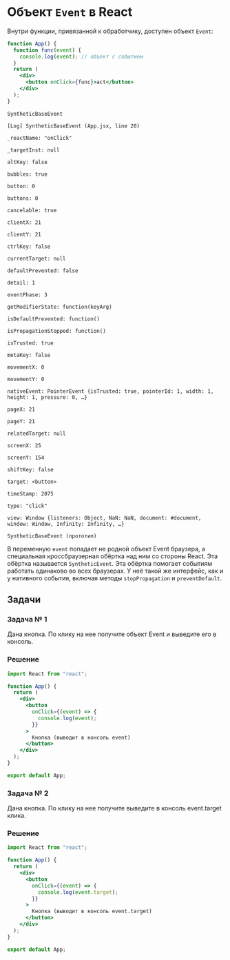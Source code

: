 # Объект `Event` в React

Внутри функции, привязанной к обработчику, доступен объект `Event`:

```jsx
function App() {
  function func(event) {
    console.log(event); // объект с событием
  }
  return (
    <div>
      <button onClick={func}>act</button>
    </div>
  );
}
```

`SyntheticBaseEvent`

```
[Log] SyntheticBaseEvent (App.jsx, line 20)

_reactName: "onClick"

_targetInst: null

altKey: false

bubbles: true

button: 0

buttons: 0

cancelable: true

clientX: 21

clientY: 21

ctrlKey: false

currentTarget: null

defaultPrevented: false

detail: 1

eventPhase: 3

getModifierState: function(keyArg)

isDefaultPrevented: function()

isPropagationStopped: function()

isTrusted: true

metaKey: false

movementX: 0

movementY: 0

nativeEvent: PointerEvent {isTrusted: true, pointerId: 1, width: 1, height: 1, pressure: 0, …}

pageX: 21

pageY: 21

relatedTarget: null

screenX: 25

screenY: 154

shiftKey: false

target: <button>

timeStamp: 2075

type: "click"

view: Window {listeners: Object, NaN: NaN, document: #document, window: Window, Infinity: Infinity, …}

SyntheticBaseEvent (прототип)

```

В переменную `event` попадает не родной объект Event браузера, а специальная кроссбраузерная обёртка над ним со стороны React. Эта обёртка называется `SyntheticEvent`. Эта обёртка помогает событиям работать одинаково во всех браузерах. У неё такой же интерфейс, как и у нативного события, включая методы `stopPropagation` и `preventDefault`.

## Задачи

### Задача № 1

Дана кнопка. По клику на нее получите объект Event и выведите его в консоль.

### Решение

```jsx
import React from "react";

function App() {
  return (
    <div>
      <button
        onClick={(event) => {
          console.log(event);
        }}
      >
        Кнопка (выводит в консоль event)
      </button>
    </div>
  );
}

export default App;
```

### Задача № 2

Дана кнопка. По клику на нее получите выведите в консоль event.target клика.

### Решение

```jsx
import React from "react";

function App() {
  return (
    <div>
      <button
        onClick={(event) => {
          console.log(event.target);
        }}
      >
        Кнопка (выводит в консоль event.target)
      </button>
    </div>
  );
}

export default App;
```
